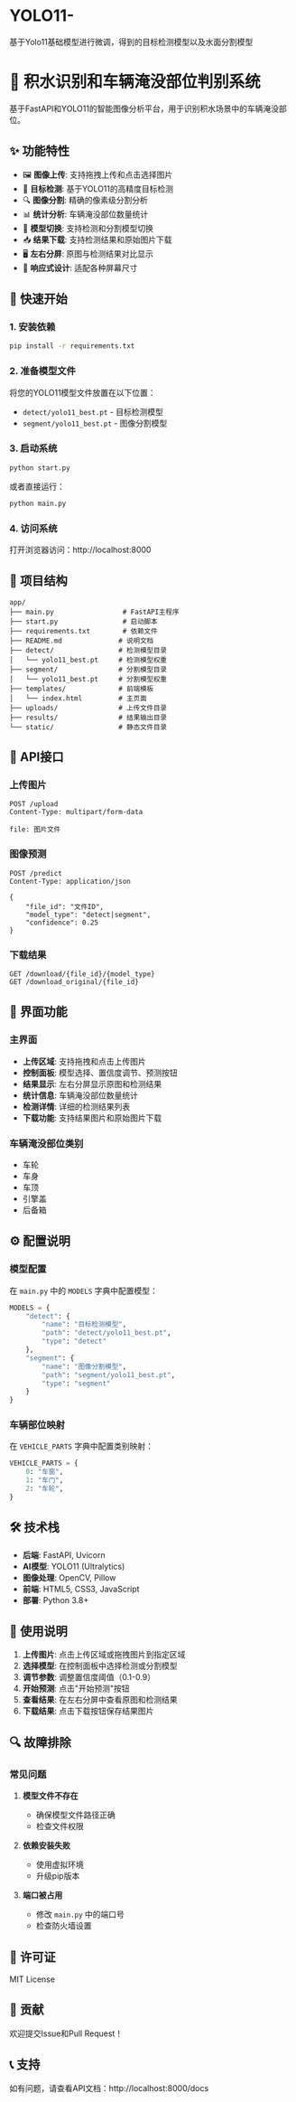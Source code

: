 # YOLO11-
基于Yolo11基础模型进行微调，得到的目标检测模型以及水面分割模型

# 🌊 积水识别和车辆淹没部位判别系统

基于FastAPI和YOLO11的智能图像分析平台，用于识别积水场景中的车辆淹没部位。

## ✨ 功能特性

- 🖼️ **图像上传**: 支持拖拽上传和点击选择图片
- 🎯 **目标检测**: 基于YOLO11的高精度目标检测
- 🔍 **图像分割**: 精确的像素级分割分析
- 📊 **统计分析**: 车辆淹没部位数量统计
- 🔄 **模型切换**: 支持检测和分割模型切换
- 📥 **结果下载**: 支持检测结果和原始图片下载
- 🖥️ **左右分屏**: 原图与检测结果对比显示
- 📱 **响应式设计**: 适配各种屏幕尺寸

## 🚀 快速开始

### 1. 安装依赖

```bash
pip install -r requirements.txt
```

### 2. 准备模型文件

将您的YOLO11模型文件放置在以下位置：
- `detect/yolo11_best.pt` - 目标检测模型
- `segment/yolo11_best.pt` - 图像分割模型

### 3. 启动系统

```bash
python start.py
```

或者直接运行：

```bash
python main.py
```

### 4. 访问系统

打开浏览器访问：http://localhost:8000

## 📁 项目结构

```
app/
├── main.py                 # FastAPI主程序
├── start.py                # 启动脚本
├── requirements.txt        # 依赖文件
├── README.md              # 说明文档
├── detect/                # 检测模型目录
│   └── yolo11_best.pt     # 检测模型权重
├── segment/               # 分割模型目录
│   └── yolo11_best.pt     # 分割模型权重
├── templates/             # 前端模板
│   └── index.html         # 主页面
├── uploads/               # 上传文件目录
├── results/               # 结果输出目录
└── static/                # 静态文件目录
```

## 🔧 API接口

### 上传图片
```http
POST /upload
Content-Type: multipart/form-data

file: 图片文件
```

### 图像预测
```http
POST /predict
Content-Type: application/json

{
    "file_id": "文件ID",
    "model_type": "detect|segment",
    "confidence": 0.25
}
```

### 下载结果
```http
GET /download/{file_id}/{model_type}
GET /download_original/{file_id}
```

## 🎨 界面功能

### 主界面
- **上传区域**: 支持拖拽和点击上传图片
- **控制面板**: 模型选择、置信度调节、预测按钮
- **结果显示**: 左右分屏显示原图和检测结果
- **统计信息**: 车辆淹没部位数量统计
- **检测详情**: 详细的检测结果列表
- **下载功能**: 支持结果图片和原始图片下载

### 车辆淹没部位类别
- 车轮
- 车身  
- 车顶
- 引擎盖
- 后备箱

## ⚙️ 配置说明

### 模型配置
在 `main.py` 中的 `MODELS` 字典中配置模型：

```python
MODELS = {
    "detect": {
        "name": "目标检测模型",
        "path": "detect/yolo11_best.pt",
        "type": "detect"
    },
    "segment": {
        "name": "图像分割模型", 
        "path": "segment/yolo11_best.pt",
        "type": "segment"
    }
}
```

### 车辆部位映射
在 `VEHICLE_PARTS` 字典中配置类别映射：

```python
VEHICLE_PARTS = {
    0: "车窗",
    1: "车门",
    2: "车轮",
}
```

## 🛠️ 技术栈

- **后端**: FastAPI, Uvicorn
- **AI模型**: YOLO11 (Ultralytics)
- **图像处理**: OpenCV, Pillow
- **前端**: HTML5, CSS3, JavaScript
- **部署**: Python 3.8+

## 📝 使用说明

1. **上传图片**: 点击上传区域或拖拽图片到指定区域
2. **选择模型**: 在控制面板中选择检测或分割模型
3. **调节参数**: 调整置信度阈值（0.1-0.9）
4. **开始预测**: 点击"开始预测"按钮
5. **查看结果**: 在左右分屏中查看原图和检测结果
6. **下载结果**: 点击下载按钮保存结果图片

## 🔍 故障排除

### 常见问题

1. **模型文件不存在**
   - 确保模型文件路径正确
   - 检查文件权限

2. **依赖安装失败**
   - 使用虚拟环境
   - 升级pip版本

3. **端口被占用**
   - 修改 `main.py` 中的端口号
   - 检查防火墙设置

## 📄 许可证

MIT License

## 🤝 贡献

欢迎提交Issue和Pull Request！

## 📞 支持

如有问题，请查看API文档：http://localhost:8000/docs
